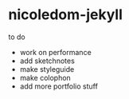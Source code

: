 nicoledom-jekyll
================

to do 
- work on performance
- add sketchnotes
- make styleguide
- make colophon
- add more portfolio stuff